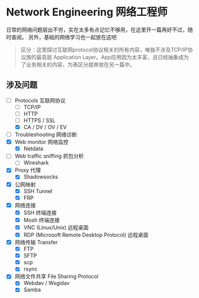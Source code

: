 # Network Engineering 网络工程师
日常的网络问题层出不穷，实在太多有点记忆不够用，在这里开一篇再好不过，随时查阅。
另外，基础的网络学习也一起放在这吧

> 区分：这里探讨互联网protocol协议相关的所有内容，唯独不涉及TCP/IP协议族的最高层 Application Layer。App应用因为太丰富，且已经抽象成为了业务相关的内容，为表区分就单放在另一篇中。


## 涉及问题
- [ ] Protocols 互联网协议
    - [ ] TCP/IP
    - [ ] HTTP
    - [ ] HTTPS / SSL 
    - [x] CA / DV / OV / EV
- [ ] Troubleshooting 网络诊断
- [x] Web monitor 网络监控
    - [x] Netdata
- [ ] Web traffic sniffing 抓包分析
    - [ ] Wireshark
- [x] Proxy 代理
    - [x] Shadowsocks
- [x] 公网映射
    - [x] SSH Tunnel
    - [x] FRP
- [x] 网络连接
    - [x] SSH 终端连接
    - [x] Mosh 终端连接
    - [x] VNC (Linux/Unix) 远程桌面
    - [x] RDP (Microsoft Remote Desktop Protocol) 远程桌面
- [x] 网络传输 Transfer
    - [x] FTP
    - [x] SFTP
    - [x] scp
    - [x] rsync
- [x] 网络文件共享 File Sharing Protocol
    - [x] Webdav / Wsgidav
    - [x] Samba 